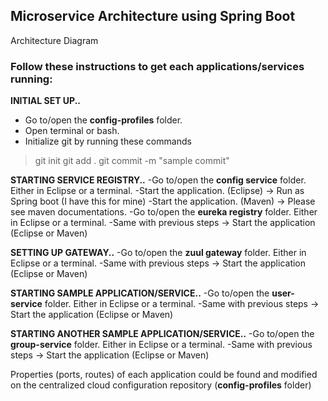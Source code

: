 ## Microservice Architecture using Spring Boot

Architecture Diagram

### Follow these instructions to get each applications/services running:
   **INITIAL SET UP..**
 - Go to/open the **config-profiles** folder. 
 - Open terminal or bash.
 - Initialize git by running these commands 
 > git init
 > git add .
 > git commit -m "sample commit"

   **STARTING SERVICE REGISTRY..**
 -Go to/open the **config service** folder. Either in Eclipse or a terminal.
 -Start the application. (Eclipse) -> Run as Spring boot (I have this for mine)
 -Start the application. (Maven) -> Please see maven documentations.
 -Go to/open the **eureka registry** folder. Either in Eclipse or a terminal.
 -Same with previous steps -> Start the application (Eclipse or Maven)

   **SETTING UP GATEWAY..**
 -Go to/open the **zuul gateway** folder. Either in Eclipse or a terminal.
 -Same with previous steps -> Start the application (Eclipse or Maven)

   **STARTING SAMPLE APPLICATION/SERVICE..**
 -Go to/open the **user-service** folder. Either in Eclipse or a terminal.
 -Same with previous steps -> Start the application (Eclipse or Maven)

   **STARTING ANOTHER SAMPLE APPLICATION/SERVICE..**
 -Go to/open the **group-service** folder. Either in Eclipse or a terminal.
 -Same with previous steps -> Start the application (Eclipse or Maven)

Properties (ports, routes) of each application could be found and modified on the centralized cloud configuration repository (**config-profiles** folder)
